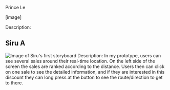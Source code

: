 Prince Le

[image]

Description:


## Siru A
![Image of Siru's first storyboard](https://github.com/princevietle/COGS121/blob/master/storyboards/SIRU's%20paper%20prototype.jpg)
Description: In my prototype, users can see several sales around their real-time location. On the left side of the screen the sales are ranked according to the distance. Users then can click on one sale to see the detailed information, and if they are interested in this discount they can long press at the button to see the route/direction to get to there.
